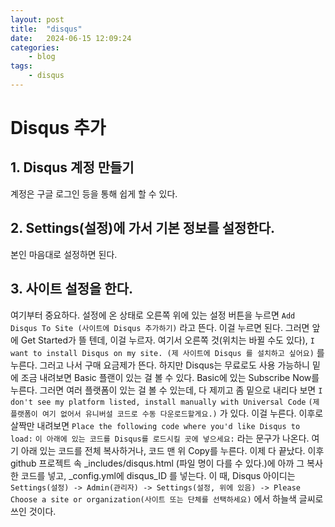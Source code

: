 ```yaml
---
layout: post
title:	"disqus"
date:	2024-06-15 12:09:24
categories:
    - blog
tags:
    - disqus
---
```

# Disqus 추가

## 1. Disqus 계정 만들기
계정은 구글 로그인 등을 통해 쉽게 할 수 있다.

## 2. Settings(설정)에 가서 기본 정보를 설정한다.
본인 마음대로 설정하면 된다.

## 3. 사이트 설정을 한다.
여기부터 중요하다.
설정에 온 상태로 오른쪽 위에 있는 설정 버튼을 누르면
`Add Disqus To Site (사이트에 Disqus 추가하기)`
라고 뜬다. 이걸 누르면 된다.
그러면 앞에 Get Started가 뜰 텐데, 이걸 누르자.
여기서 오른쪽 것(위치는 바뀔 수도 있다), 
`I want to install Disqus on my site. (제 사이트에 Disqus 를 설치하고 싶어요)`
를 누른다.
그러고 나서 구매 요금제가 뜬다. 하지만 Disqus는 무료로도 사용 가능하니
밑에 조금 내려보면 Basic 플랜이 있는 걸 볼 수 있다. Basic에 있는 Subscribe Now를 누른다.
그러면 여러 플랫폼이 있는 걸 볼 수 있는데, 다 제끼고 좀 밑으로 내리다 보면
`I don't see my platform listed, install manually with Universal Code`
`(제 플랫폼이 여기 없어서 유니버설 코드로 수동 다운로드할게요.)`
가 있다. 이걸 누른다.
이후로 살짝만 내려보면 
`Place the following code where you'd like Disqus to load:`
`이 아래에 있는 코드를 Disqus를 로드시킬 곳에 넣으세요:`
라는 문구가 나온다. 여기 아래 있는 코드를 전체 복사하거나, 코드 맨 위 Copy를 누른다.
이제 다 끝났다. 이후 github 프로젝트 속 _includes/disqus.html (파일 명이 다를 수 있다.)에 
아까 그 복사한 코드를 넣고, _config.yml에 disqus_ID 를 넣는다. 이 때, Disqus 아이디는 
```Settings(설정) -> Admin(관리자) -> Settings(설정, 위에 있음) -> Please Choose a site or organization(사이트 또는 단체를 선택하세요)``` 에서 하늘색 글씨로 쓰인 것이다.